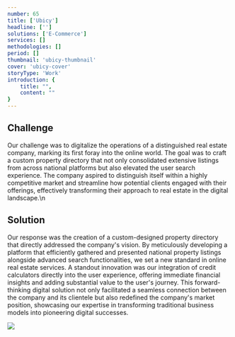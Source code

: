 ```yaml
---
number: 65
title: ['Ubicy']
headline: ['']
solutions: ['E-Commerce']
services: []
methodologies: []
period: []
thumbnail: 'ubicy-thumbnail'
cover: 'ubicy-cover'
storyType: 'Work'
introduction: {
    title: "",
    content: ""
}
---
```


## Challenge

Our challenge was to digitalize the operations of a distinguished real estate company, marking its first foray into the online world. The goal was to craft a custom property directory that not only consolidated extensive listings from across national platforms but also elevated the user search experience. The company aspired to distinguish itself within a highly competitive market and streamline how potential clients engaged with their offerings, effectively transforming their approach to real estate in the digital landscape.\n

## Solution

Our response was the creation of a custom-designed property directory that directly addressed the company's vision. By meticulously developing a platform that efficiently gathered and presented national property listings alongside advanced search functionalities, we set a new standard in online real estate services. A standout innovation was our integration of credit calculators directly into the user experience, offering immediate financial insights and adding substantial value to the user's journey. This forward-thinking digital solution not only facilitated a seamless connection between the company and its clientele but also redefined the company's market position, showcasing our expertise in transforming traditional business models into pioneering digital successes.

![](/work/ubicy-figure-1.jpg)